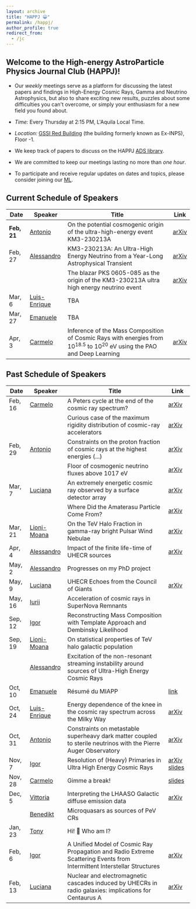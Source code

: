 ```yaml
---
layout: archive
title: "HAPPJ 😀"
permalink: /happj/
author_profile: true
redirect_from:
  - /jc
---
```


## Welcome to the High-energy AstroParticle Physics Journal Club (**HAPPJ**)!

+ Our *weekly* meetings serve as a platform for discussing the latest papers and findings in High-Energy Cosmic Rays, Gamma and Neutrino Astrophysics, but also to share exciting new results, puzzles about some difficulties you can't overcome, or simply your enthusiasm for a new field you found about.

+ *Time:* Every Thursday at 2:15 PM, L'Aquila Local Time.

+ *Location:* [GSSI Red Building](https://maps.app.goo.gl/L4EbHgcBQQ88w7nx6) (the building formerly known as Ex-INPS), Floor -1. 

+ We keep track of papers to discuss on the HAPPJ [ADS library](https://ui.adsabs.harvard.edu/public-libraries/_UjJX4qdQaupa0qbeq2SOg).

+ We are committed to keep our meetings lasting no more than *one hour*.

+ To participate and receive regular updates on dates and topics, please consider joining our [ML](https://lists.infn.it/sympa/subscribe/happj).

## **Current Schedule of Speakers**

| Date    | Speaker | Title      | Link  |
|---------|---------|------------|-------|
| **Feb, 21** | [Antonio](https://www.gssi.it/people/post-doc/post-doc-physics/item/25150-ambrosone-antonio) | On the potential cosmogenic origin of the ultra-high-energy event KM3-230213A | [arXiv](https://arxiv.org/abs/2502.08508) |
| Feb, 27 | [Alessandro](https://www.gssi.it/people/students/students-physics/item/15640-cermenati-alessandro) | KM3-230213A: An Ultra-High Energy Neutrino from a Year-Long Astrophysical Transient | [arXiv](https://arxiv.org/abs/2502.12986) |
| | | The blazar PKS 0605-085 as the origin of the KM3-230213A ultra high energy neutrino event | [arXiv](https://arxiv.org/abs/2502.11434) |
| Mar, 6 | [Luis-Enrique](https://www.gssi.it/people/students/students-physics/item/24612-espinosa-castro-luis-enrique) | TBA | |
| Mar, 27 | [Emanuele](https://www.gssi.it/people/professors/lectures-physics/item/25289-sobacchi-emanuele) | TBA | |
| Apr, 3 | [Carmelo](https://www.gssi.it/people/professors/lectures-physics/item/1013-evoli-carmelo) | Inference of the Mass Composition of Cosmic Rays with energies from $10^{18.5}$ to $10^{20}$ eV using the PAO and Deep Learning | [arXiv](https://arxiv.org/abs/2406.06315) |

## **Past Schedule of Speakers**

| Date    | Speaker | Title      | Link  |
|---------|---------|------------|-------|
| Feb, 16 | [Carmelo](https://www.gssi.it/people/professors/lectures-physics/item/1013-evoli-carmelo) | A Peters cycle at the end of the cosmic ray spectrum? | [arXiv](https://arxiv.org/abs/2309.16518) |
|         |         | Curious case of the maximum rigidity distribution of cosmic-ray accelerators | [arXiv](https://arxiv.org/abs/2207.10691) |
| Feb, 29 | [Antonio](https://www.gssi.it/people/post-doc/post-doc-physics/item/25150-ambrosone-antonio) | Constraints on the proton fraction of cosmic rays at the highest energies (...) | [arXiv](https://arxiv.org/abs/2304.07321) |
| | | Floor of cosmogenic neutrino fluxes above  1017  eV | [arXiv](https://arxiv.org/abs/2402.04759) |
| Mar, 7 | [Luciana](https://webapps.unitn.it/du/it/Persona/PER0270889) | An extremely energetic cosmic ray observed by a surface detector array | [arXiv](https://arxiv.org/abs/2311.14231) |
|         |         | Where Did the Amaterasu Particle Come From? | [arXiv](https://arxiv.org/abs/2312.13273) |
| Mar, 21 | [Lioni-Moana](https://www.gssi.it/people/students/students-physics/item/19999-bourguinat-lioni-moana) | On the TeV Halo Fraction in gamma-ray bright Pulsar Wind Nebulae | [arXiv](https://arxiv.org/abs/1907.12121) |
| Apr, 4 | [Alessandro](https://www.gssi.it/people/students/students-physics/item/15640-cermenati-alessandro) | Impact of the finite life-time of UHECR sources | [arXiv](https://arxiv.org/abs/2210.07090) |
| May, 2 | [Alessandro](https://www.gssi.it/people/students/students-physics/item/15640-cermenati-alessandro) | Progresses on my PhD project |  |
| May, 9 | [Luciana](https://webapps.unitn.it/du/it/Persona/PER0270889) | UHECR Echoes from the Council of Giants | [arXiv](https://arxiv.org/abs/2302.06489) |
| May, 16 | [Iurii](https://www.gssi.it/people/post-doc/post-doc-physics/item/25106-sushch-iurii) | Acceleration of cosmic rays in SuperNova Remnants | |
| Sep, 12 | [Igor](https://www.gssi.it/people/students/students-physics/item/24616-vaiman-igor) | Reconstructing Mass Composition with Template Approach and Dembinsky Likelihood | |
| Sep, 19 | [Lioni-Moana](https://www.gssi.it/people/students/students-physics/item/19999-bourguinat-lioni-moana) | On statistical properties of TeV halo galactic population | |
|  | [Alessandro](https://www.gssi.it/people/students/students-physics/item/15640-cermenati-alessandro) | Excitation of the non-resonant streaming instability around sources of Ultra-High Energy Cosmic Rays | |
| Oct, 10 | [Emanuele](https://www.gssi.it/people/professors/lectures-physics/item/25289-sobacchi-emanuele) | Résumé du MIAPP | [link](https://www.munich-iapbp.de/he-plasma-phenomena/schedule) | 
| Oct, 24 | [Luis-Enrique](https://www.gssi.it/people/students/students-physics/item/24612-espinosa-castro-luis-enrique) | Energy dependence of the knee in the cosmic ray spectrum across the Milky Way | [arXiv](https://arxiv.org/abs/2407.11911) | 
| Oct, 31 | [Antonio](https://www.gssi.it/people/post-doc/post-doc-physics/item/25150-ambrosone-antonio) | Constraints on metastable superheavy dark matter coupled to sterile neutrinos with the Pierre Auger Observatory | [arXiv](https://arxiv.org/abs/2311.14541) | 
| Nov, 7 | [Igor](https://www.gssi.it/people/students/students-physics/item/24616-vaiman-igor) | Resolution of (Heavy) Primaries in Ultra High Energy Cosmic Rays | [arXiv](https://arxiv.org/abs/2409.06841) [slides](https://carmeloevoli.github.io/files/Igor_happj_2024-11-07.pdf) | 
| Nov, 28 | [Carmelo](https://www.gssi.it/people/professors/lectures-physics/item/1013-evoli-carmelo) | Gimme a break! | [slides](https://carmeloevoli.github.io/files/CEvoli_UHECR2024.pdf) | 
| Dec, 5 | [Vittoria](https://www.ntnu.edu/employees/vittoria.vecchiotti) | Interpreting the LHAASO Galactic diffuse emission data | [arXiv](https://arxiv.org/abs/2411.11439) | 
|  | [Benedikt](https://astrophysics.uchicago.edu/people/profile/benedikt-schroer/) | Microquasars as sources of PeV CRs | | 
| Jan, 23 | [Tony](https://www.gssi.it/people/post-doc/post-doc-physics/item/25583-capanema-antonio) | Hi! 👋 Who am I? | |
| Feb, 6 | [Igor](https://www.gssi.it/people/students/students-physics/item/24616-vaiman-igor) | A Unified Model of Cosmic Ray Propagation and Radio Extreme Scattering Events from Intermittent Interstellar Structures | [arXiv](https://arxiv.org/abs/2412.03649) |
| Feb, 13 | [Luciana](https://webapps.unitn.it/du/it/Persona/PER0270889) | Nuclear and electromagnetic cascades induced by UHECRs in radio galaxies: implications for Centaurus A | [arXiv](https://arxiv.org/abs/2302.14048) |

